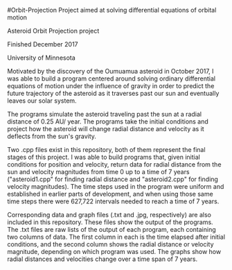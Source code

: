 #Orbit-Projection
Project aimed at solving differential equations of orbital motion

Asteroid Orbit Projection project

Finished December 2017

University of Minnesota

Motivated by the discovery of the Oumuamua asteroid in October 2017, I was able to build a program centered around solving ordinary differential equations of motion under the influence of gravity in order to predict the future trajectory of the asteroid as it traverses past our sun and eventually leaves our solar system.

The programs simulate the asteroid traveling past the sun at a radial distance of 0.25 AU/ year. The programs take the initial conditions and project how the asteroid will change radial distance and velocity as it deflects from the sun's gravity.

Two .cpp files exist in this repository, both of them represent the final stages of this project. I was able to build programs that, given initial conditions for position and velocity, return data for radial distance from the sun and velocity magnitudes from time 0 up to a time of 7 years ("asteroid1.cpp" for finding radial distance and "asteroid2.cpp" for finding velocity magnitudes). The time steps used in the program were uniform and established in earlier parts of development, and when using those same time steps there were 627,722 intervals needed to reach a time of 7 years.

Corresponding data and graph files (.txt and .jpg, respectively) are also included in this repository. These files show the output of the programs. The .txt files are raw lists of the output of each program, each containing two columns of data. The first column in each is the time elapsed after initial conditions, and the second column shows the radial distance or velocity magnitude, depending on which program was used. The graphs show how radial distances and velocities change over a time span of 7 years. 
